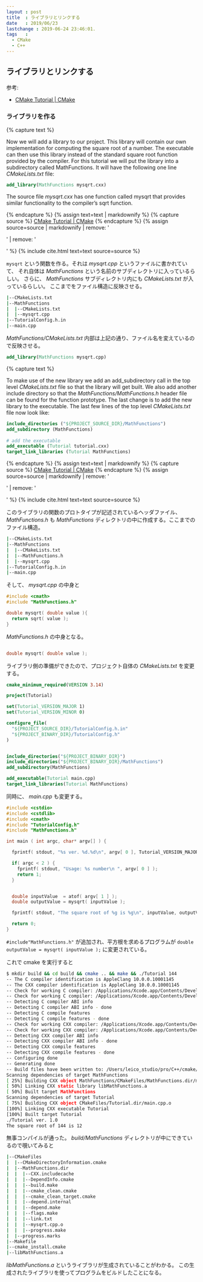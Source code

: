 ```yaml
---
layout : post
title  : ライブラリとリンクする
date   : 2019/06/23
lastchange : 2019-06-24 23:46:01.
tags   :
  - CMake
  - C++
---
```


## ライブラリとリンクする

参考:

* [CMake Tutorial \| CMake](https://cmake.org/cmake-tutorial/)


### ライブラリを作る

{% capture text %}

Now we will add a library to our project. 
This library will contain our own implementation for computing the square root of a number. 
The executable can then use this library instead of the standard square root function provided by the compiler.
For this tutorial we will put the library into a subdirectory called MathFunctions. 
It will have the following one line _CMakeLists.txt_ file:

```cmake
add_library(MathFunctions mysqrt.cxx)
```

The source file _mysqrt.cxx_ has one function called mysqrt 
that provides similar functionality to the compiler’s sqrt function.

{% endcapture %}
{% assign text=text | markdownify %}
{% capture source %}
[CMake Tutorial \| CMake](https://cmake.org/cmake-tutorial/)
{% endcapture %}
{% assign source=source | markdownify | remove: '<p>' | remove: '</p>' %}
{% include cite.html text=text source=source %}


`mysqrt` という関数を作る。それは _mysqrt.cpp_ というファイルに書かれていて、
それ自体は _MathFunctions_ という名前のサブディレクトリに入っているらしい。
さらに、 _MathFunctions_ サブディレクトリ内にも _CMakeLists.txt_ が入っているらしい。
ここまでをファイル構造に反映させる。

```bash
|--CMakeLists.txt
|--MathFunctions
|  |--CMakeLists.txt
|  |--mysqrt.cpp
|--TutorialConfig.h.in
|--main.cpp
```

_MathFunctions/CMakeLists.txt_ 内部は上記の通り、ファイル名を変えているので反映させる。

```cmake
add_library(MathFunctions mysqrt.cpp)
```




{% capture text %}

To make use of the new library we add an add_subdirectory call in the top level _CMakeLists.txt_ file 
so that the library will get built. We also add another include directory 
so that the _MathFunctions/MathFunctions.h_ header file can be found for the function prototype. 
The last change is to add the new library to the executable. 
The last few lines of the top level _CMakeLists.txt_ file now look like:

```cmake
include_directories ("${PROJECT_SOURCE_DIR}/MathFunctions")
add_subdirectory (MathFunctions) 
 
# add the executable
add_executable (Tutorial tutorial.cxx)
target_link_libraries (Tutorial MathFunctions)
```

{% endcapture %}
{% assign text=text | markdownify %}
{% capture source %}
[CMake Tutorial \| CMake](https://cmake.org/cmake-tutorial/)
{% endcapture %}
{% assign source=source | markdownify | remove: '<p>' | remove: '</p>' %}
{% include cite.html text=text source=source %}


このライブラリの関数のプロトタイプが記述されているヘッダファイル、 _MathFunctions.h_ も _MathFunctions_
ディレクトリの中に作成する。ここまでのファイル構造。

```bash
|--CMakeLists.txt
|--MathFunctions
|  |--CMakeLists.txt
|  |--MathFunctions.h
|  |--mysqrt.cpp
|--TutorialConfig.h.in
|--main.cpp
```

そして、 _mysqrt.cpp_ の中身と

```cpp
#include <cmath>
#include "MathFunctions.h"

double mysqrt( double value ){ 
  return sqrt( value );
}

```

_MathFunctions.h_ の中身となる。

```cpp

double mysqrt( double value );

```


ライブラリ側の準備ができたので、プロジェクト自体の _CMakeLists.txt_ を変更する。


```cmake
cmake_minimum_required(VERSION 3.14)

project(Tutorial)

set(Tutorial_VERSION_MAJOR 1)
set(Tutorial_VERSION_MINOR 0)

configure_file(
  "${PROJECT_SOURCE_DIR}/TutorialConfig.h.in"
  "${PROJECT_BINARY_DIR}/TutorialConfig.h"
)


include_directories("${PROJECT_BINARY_DIR}")
include_directories("${PROJECT_BINARY_DIR}/MathFunctions")
add_subdirectory(MathFunctions)

add_executable(Tutorial main.cpp)
target_link_libraries(Tutorial MathFunctions)
```



同時に、 _main.cpp_ も変更する。



```cpp
#include <cstdio>
#include <cstdlib>
#include <cmath>
#include "TutorialConfig.h"
#include "MathFunctions.h" 

int main ( int argc, char* argv[] ) {

  fprintf( stdout, "%s ver. %d.%d\n", argv[ 0 ], Tutorial_VERSION_MAJOR, Tutorial_VERSION_MINOR );

  if( argc < 2 ) { 
    fprintf( stdout, "Usage: %s number\n ", argv[ 0 ] );
    return 1;
  }


  double inputValue  = atof( argv[ 1 ] );
  double outputValue = mysqrt( inputValue );

  fprintf( stdout, "The square root of %g is %g\n", inputValue, outputValue );

  return 0;
}
```



`#include"MathFunctions.h"` が追加され、平方根を求めるプログラムが
`double outputValue = mysqrt( inputValue );` に変更されている。

これで cmake を実行すると

```bash
$ mkdir build && cd build && cmake .. && make && ./Tutorial 144
-- The C compiler identification is AppleClang 10.0.0.10001145
-- The CXX compiler identification is AppleClang 10.0.0.10001145
-- Check for working C compiler: /Applications/Xcode.app/Contents/Developer/Toolchains/XcodeDefault.xctoolchain/usr/bin/cc
-- Check for working C compiler: /Applications/Xcode.app/Contents/Developer/Toolchains/XcodeDefault.xctoolchain/usr/bin/cc -- works
-- Detecting C compiler ABI info
-- Detecting C compiler ABI info - done
-- Detecting C compile features
-- Detecting C compile features - done
-- Check for working CXX compiler: /Applications/Xcode.app/Contents/Developer/Toolchains/XcodeDefault.xctoolchain/usr/bin/c++
-- Check for working CXX compiler: /Applications/Xcode.app/Contents/Developer/Toolchains/XcodeDefault.xctoolchain/usr/bin/c++ -- works
-- Detecting CXX compiler ABI info
-- Detecting CXX compiler ABI info - done
-- Detecting CXX compile features
-- Detecting CXX compile features - done
-- Configuring done
-- Generating done
-- Build files have been written to: /Users/leico_studio/pro/C++/cmake/build
Scanning dependencies of target MathFunctions
[ 25%] Building CXX object MathFunctions/CMakeFiles/MathFunctions.dir/mysqrt.cpp.o
[ 50%] Linking CXX static library libMathFunctions.a
[ 50%] Built target MathFunctions
Scanning dependencies of target Tutorial
[ 75%] Building CXX object CMakeFiles/Tutorial.dir/main.cpp.o
[100%] Linking CXX executable Tutorial
[100%] Built target Tutorial
./Tutorial ver. 1.0
The square root of 144 is 12
```


無事コンパイルが通った。 _build/MathFunctions_ ディレクトリが中にできているので覗いてみると


```bash
|--CMakeFiles
|  |--CMakeDirectoryInformation.cmake
|  |--MathFunctions.dir
|  |  |--CXX.includecache
|  |  |--DependInfo.cmake
|  |  |--build.make
|  |  |--cmake_clean.cmake
|  |  |--cmake_clean_target.cmake
|  |  |--depend.internal
|  |  |--depend.make
|  |  |--flags.make
|  |  |--link.txt
|  |  |--mysqrt.cpp.o
|  |  |--progress.make
|  |--progress.marks
|--Makefile
|--cmake_install.cmake
|--libMathFunctions.a
```


_libMathFunctions.a_ というライブラリが生成されていることがわかる。
この生成されたライブラリを使ってプログラムをビルドしたことになる。

